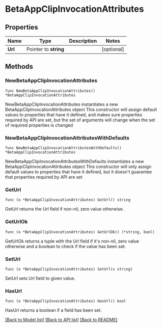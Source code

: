 # BetaAppClipInvocationAttributes

## Properties

Name | Type | Description | Notes
------------ | ------------- | ------------- | -------------
**Url** | Pointer to **string** |  | [optional] 

## Methods

### NewBetaAppClipInvocationAttributes

`func NewBetaAppClipInvocationAttributes() *BetaAppClipInvocationAttributes`

NewBetaAppClipInvocationAttributes instantiates a new BetaAppClipInvocationAttributes object
This constructor will assign default values to properties that have it defined,
and makes sure properties required by API are set, but the set of arguments
will change when the set of required properties is changed

### NewBetaAppClipInvocationAttributesWithDefaults

`func NewBetaAppClipInvocationAttributesWithDefaults() *BetaAppClipInvocationAttributes`

NewBetaAppClipInvocationAttributesWithDefaults instantiates a new BetaAppClipInvocationAttributes object
This constructor will only assign default values to properties that have it defined,
but it doesn't guarantee that properties required by API are set

### GetUrl

`func (o *BetaAppClipInvocationAttributes) GetUrl() string`

GetUrl returns the Url field if non-nil, zero value otherwise.

### GetUrlOk

`func (o *BetaAppClipInvocationAttributes) GetUrlOk() (*string, bool)`

GetUrlOk returns a tuple with the Url field if it's non-nil, zero value otherwise
and a boolean to check if the value has been set.

### SetUrl

`func (o *BetaAppClipInvocationAttributes) SetUrl(v string)`

SetUrl sets Url field to given value.

### HasUrl

`func (o *BetaAppClipInvocationAttributes) HasUrl() bool`

HasUrl returns a boolean if a field has been set.


[[Back to Model list]](../README.md#documentation-for-models) [[Back to API list]](../README.md#documentation-for-api-endpoints) [[Back to README]](../README.md)


